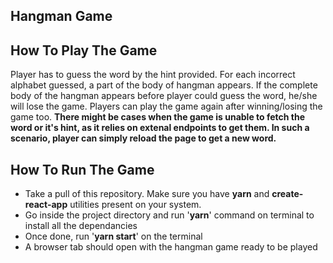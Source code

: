 ## Hangman Game

## How To Play The Game

Player has to guess the word by the hint provided. For each incorrect alphabet guessed, a part of the body of hangman appears.
If the complete body of the hangman appears before player could guess the word, he/she will lose the game.
Players can play the game again after winning/losing the game too.
**There might be cases when the game is unable to fetch the word or it's hint, as it relies on extenal endpoints to get them. In such a scenario, player can simply reload the page to get a new word.**

## How To Run The Game

- Take a pull of this repository. Make sure you have **yarn** and **create-react-app** utilities present on your system.
- Go inside the project directory and run '**yarn**' command on terminal to install all the dependancies
- Once done, run '**yarn start**' on the terminal
- A browser tab should open with the hangman game ready to be played